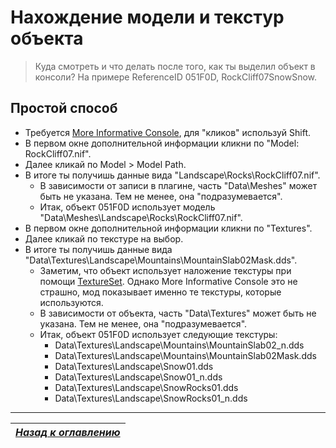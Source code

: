 # Нахождение модели и текстур объекта

> Куда смотреть и что делать после того, как ты выделил объект в консоли? На примере ReferenceID 051F0D, RockCliff07SnowSnow.

## Простой способ

+ Требуется [More Informative Console](https://www.nexusmods.com/skyrimspecialedition/mods/19250), для "кликов" используй Shift.
+ В первом окне дополнительной информации кликни по "Model: RockCliff07.nif".
+ Далее кликай по Model > Model Path.
+ В итоге ты получишь данные вида "Landscape\Rocks\RockCliff07.nif".
    + В зависимости от записи в плагине, часть "Data\Meshes" может быть не указана. Тем не менее, она "подразумевается".
    + Итак, объект 051F0D использует модель "Data\Meshes\Landscape\Rocks\RockCliff07.nif".
+ В первом окне дополнительной информации кликни по "Textures".
+ Далее кликай по текстуре на выбор.
+ В итоге ты получишь данные вида "Data\Textures\Landscape\Mountains\MountainSlab02Mask.dds".
    + Заметим, что объект использует наложение текстуры при помощи [TextureSet](https://ck.uesp.net/wiki/TextureSet). Однако More Informative Console это не страшно, мод показывает именно те текстуры, которые используются.
    + В зависимости от объекта, часть "Data\Textures" может быть не указана. Тем не менее, она "подразумевается".
    + Итак, объект 051F0D использует следующие текстуры:
        + Data\Textures\Landscape\Mountains\MountainSlab02_n.dds
        + Data\Textures\Landscape\Mountains\MountainSlab02Mask.dds
        + Data\Textures\Landscape\Snow01.dds
        + Data\Textures\Landscape\Snow01_n.dds
        + Data\Textures\Landscape\SnowRocks01.dds
        + Data\Textures\Landscape\SnowRocks01_n.dds

------

|[*Назад к оглавлению*](../01_Оглавление.md)|
|:---:|
